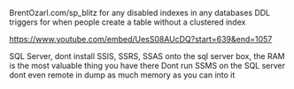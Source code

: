 
BrentOzarl.com/sp_blitz for any disabled indexes in any databases
DDL triggers for when people create a table without a clustered index

<https://www.youtube.com/embed/UesS08AUcDQ?start=639&end=1057>

SQL Server, dont install SSIS, SSRS, SSAS onto the sql server box, the RAM is the most valuable thing you have there
Dont run SSMS on the SQL server dont even remote in
dump as much memory as you can into it
